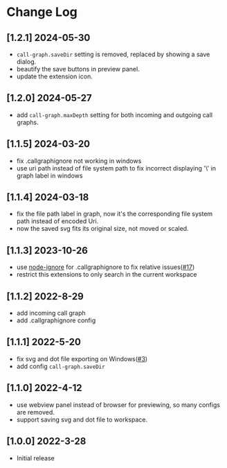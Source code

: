 # Change Log

## [1.2.1] 2024-05-30
- `call-graph.saveDir` setting is removed, replaced by showing a save dialog.
- beautify the save buttons in preview panel.
- update the extension icon.

## [1.2.0] 2024-05-27
- add `call-graph.maxDepth` setting for both incoming and outgoing call graphs.

## [1.1.5] 2024-03-20

- fix .callgraphignore not working in windows
- use uri path instead of file system path to fix incorrect displaying '\\' in graph label in windows

## [1.1.4] 2024-03-18

- fix the file path label in graph, now it's the corresponding file system path instead of encoded Uri.
- now the saved svg fits its original size, not moved or scaled.

## [1.1.3] 2023-10-26

- use [node-ignore](https://www.npmjs.com/package/ignore) for .callgraphignore to fix relative issues([#17](https://github.com/beicause/call-graph/pull/17))
- restrict this extensions to only search in the current workspace

## [1.1.2] 2022-8-29

- add incoming call graph
- add .callgraphignore config

## [1.1.1] 2022-5-20

- fix svg and dot file exporting on Windows([#3](https://github.com/beicause/call-graph/issues/3))
- add config `call-graph.saveDir`

## [1.1.0] 2022-4-12

- use webview panel instead of browser for previewing, so many configs are removed.
- support saving svg and dot file to workspace.

## [1.0.0] 2022-3-28

- Initial release